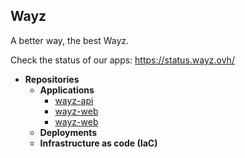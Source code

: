 ## Wayz
A better way, the best Wayz.

Check the status of our apps: https://status.wayz.ovh/

- **Repositories**
  - **Applications**
    - [wayz-api](../../../../wayz-api)
    - [wayz-web](../../../../wayz-web)
    - [wayz-web](../../../../wayz-ios)
  - **Deployments**
  - **Infrastructure as code (IaC)**

